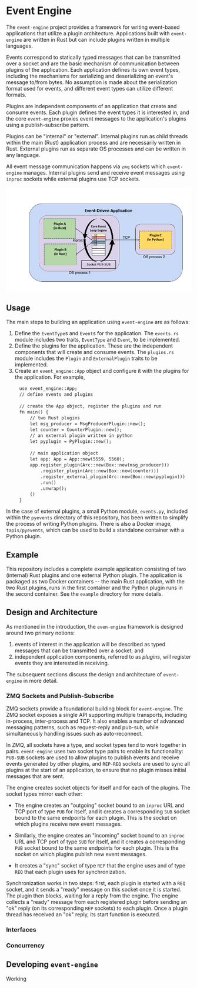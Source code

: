 # Event Engine

The `event-engine` project provides a framework for writing event-based applications that utilize a plugin architecture. Applications built with `event-engine` are written in Rust but can include plugins written in multiple languages. 

Events correspond to statically typed messages that can be transmitted over a socket and are the basic 
mechanism of communication between plugins of the application. Each application defines its own event types,
including the mechanisms for serializing and deserializing an event's message to/from bytes. No assumption 
is made about the serialization format used for events, and different event types can utilize 
different formats.

Plugins are independent components of an application that create and consume events. Each plugin defines
the event types it is interested in, and the core `event-engine` proxies event messages to the application's
plugins using a publish-subscribe pattern. 

Plugins can be "internal" or "external". Internal plugins run as child threads within the main (Rust) application process and are necessarily written in Rust. External plugins run as separate OS processes and 
can be written in any language. 

All event message communication happens via `zmq` sockets which `event-engine` manages. Internal plugins 
send and receive event messages using `inproc` sockets while external plugins use TCP sockets.

![Depiction of an example application](./event_engine_design.png)


## Usage

The main steps to building an application using `event-engine` are as follows:

1. Define the `EventType`s and `Event`s for the application. The `events.rs` module includes two traits,
`EventType` and `Event`, to be implemented.
2. Define the plugins for the application. These are the independent components that will create and consume
events. The `plugins.rs` module includes the `Plugin` and `ExternalPlugin` traits to be implemented.
3. Create an `event_engine::App` object and configure it with the plugins for the application. For example,

```
     use event_engine::App;
     // define events and plugins

     // create the App object, register the plugins and run
     fn main() {
         // two Rust plugins
         let msg_producer = MsgProducerPlugin::new();
         let counter = CounterPlugin::new();
         // an external plugin written in python
         let pyplugin = PyPlugin::new();
     
         // main application object
         let app: App = App::new(5559, 5560);
         app.register_plugin(Arc::new(Box::new(msg_producer)))
             .register_plugin(Arc::new(Box::new(counter)))
             .register_external_plugin(Arc::new(Box::new(pyplugin)))
             .run()
             .unwrap();
         ()
     }
```

In the case of external plugins, a small Python module, `events.py`, included within the `pyevents` 
directory of this repository, has been written to simplify the process of writing Python plugins. 
There is also a Docker image, `tapis/pyevents`, which can be used to build a standalone container
with a Python plugin.


## Example

This repository includes a complete example application consisting of two (internal) Rust plugins and
one external Python plugin. The application is packaged as two Docker containers -- the main Rust 
application, with the two Rust plugins, runs in the first container and the Python plugin runs in the second
container. See the `example` directory for more details.

## Design and Architecture 

As mentioned in the introduction, the `even-engine` framework is designed around two primary notions: 
1) events of interest in the application will be described as typed messages that can be transmitted over a socket; and
2) independent application components, referred to as _plugins_, will register events they are interested in 
receiving.

The subsequent sections discuss the design and architecture of `event-engine` in more detail.

### ZMQ Sockets and Publish-Subscribe

ZMQ sockets provide a foundational building block for `event-engine`. The ZMQ socket exposes a single API supporting
multiple transports, including in-process, inter-process and TCP. It also enables a number of advanced messaging 
patterns, such as request-reply and pub-sub, while simultaneously handling issues such as auto-reconnect. 

In ZMQ, all sockets have a type, and socket types tend to work together in pairs. `event-engine` uses two socket 
type pairs to enable its functionality: `PUB-SUB` sockets are used to allow plugins to publish events and receive 
events generated by other plugins, and `REP-REQ` sockets are used to sync all plugins at the start of an application,
to ensure that no plugin misses initial messages that are sent. 

The engine creates socket objects for itself and for each of the plugins. The socket types mirror each other:

  * The engine creates an "outgoing" socket bound to an `inproc` URL and TCP port of type `PUB` for itself, and it 
  creates a corresponding `SUB` socket bound to the same endpoints for each plugin. This is the socket on which plugins
  receive new event messages.

  * Similarly, the engine creates an "incoming" socket bound to an `inproc` URL and TCP port of type `SUB` for itself, and 
  it creates a corresponding `PUB` socket bound to the same endpoints for each plugin. This is the socket on which plugins
  publish new event messages.

  * It creates a "sync" socket of type `REP` that the engine uses and of type `REQ` that each plugin uses for
  synchronization.

Synchronization works in two steps: first, each plugin is started with a `REQ` socket, and it sends a "ready" message on
this socket once it is started. The plugin then blocks, waiting for a reply from the engine. The engine collects a
"ready" message from each registered plugin before sending an "ok" reply (on its corresponding `REP` sockets) to each
plugin. Once a plugin thread has received an "ok" reply, its start function is executed. 


### Interfaces


### Concurrency


## Developing `event-engine`

Working 